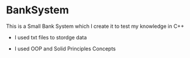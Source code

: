 # BankSystem
This is a Small Bank System  which I create it to test my knowledge in C++

- I used txt files to stordge data
* I used OOP and Solid Principles Concepts

